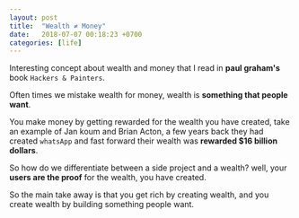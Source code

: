 ```yaml
---
layout: post
title:  "Wealth ≠ Money"
date:   2018-07-07 00:18:23 +0700
categories: [life]
---
```

Interesting concept about wealth and money that I read in **paul graham's** book `Hackers & Painters`.

Often times we mistake wealth for money, wealth is **something that people want**.

You make money by getting rewarded for the wealth you have created, take an example of Jan koum and Brian Acton, a few years back they had created `whatsApp` and fast forward their wealth was **rewarded $16 billion dollars**.

So how do we differentiate between a side project and a wealth?
well, your **users are the proof** for the wealth, you have created.

So the main take away is that you get rich by creating wealth, and you create wealth by building something people want.
